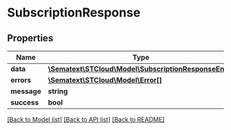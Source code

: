 # SubscriptionResponse

## Properties
| Name        | Type                                                                                  | Description | Notes      |
| ----------- | ------------------------------------------------------------------------------------- | ----------- | ---------- |
| **data**    | [**\Sematext\STCloud\Model\SubscriptionResponseEntry**](SubscriptionResponseEntry.md) |             | [optional] |
| **errors**  | [**\Sematext\STCloud\Model\Error[]**](Error.md)                                       |             | [optional] |
| **message** | **string**                                                                            |             | [optional] |
| **success** | **bool**                                                                              |             | [optional] |

[[Back to Model list]](../../README.md#documentation-for-models) [[Back to API list]](../../README.md#documentation-for-api-endpoints) [[Back to README]](../../README.md)
